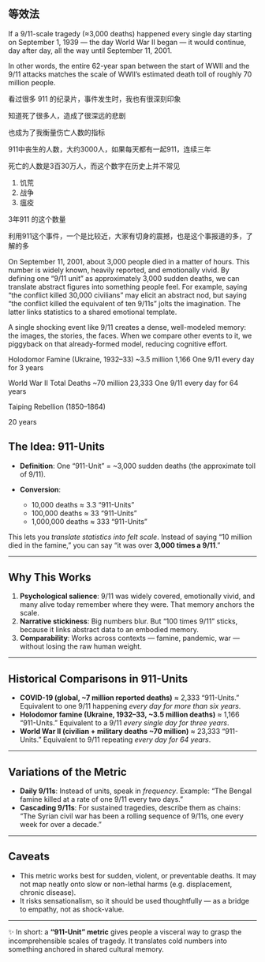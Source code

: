 ## 等效法

If a 9/11-scale tragedy (≈3,000 deaths) happened every single day starting on September 1, 1939 — the day World War II began — it would continue, day after day, all the way until September 11, 2001.

In other words, the entire 62-year span between the start of WWII and the 9/11 attacks matches the scale of WWII’s estimated death toll of roughly 70 million people.

看过很多 911 的纪录片，事件发生时，我也有很深刻印象

知道死了很多人，造成了很深远的悲剧

也成为了我衡量伤亡人数的指标

911中丧生的人数，大约3000人，如果每天都有一起911，连续三年

死亡的人数是3百30万人，而这个数字在历史上并不常见

1. 饥荒
1. 战争
1. 瘟疫

3年911 的这个数量

利用911这个事件，一个是比较近，大家有切身的震撼，也是这个事报道的多，了解的多

On September 11, 2001, about 3,000 people died in a matter of hours. This number is widely known, heavily reported, and emotionally vivid. By defining one “9/11 unit” as approximately 3,000 sudden deaths, we can translate abstract figures into something people feel. For example, saying “the conflict killed 30,000 civilians” may elicit an abstract nod, but saying “the conflict killed the equivalent of ten 9/11s” jolts the imagination. The latter links statistics to a shared emotional template.

A single shocking event like 9/11 creates a dense, well-modeled memory: the images, the stories, the faces. When we compare other events to it, we piggyback on that already-formed model, reducing cognitive effort.

Holodomor Famine (Ukraine, 1932–33)
~3.5 million
1,166
One 9/11 every day for 3 years

World War II Total Deaths
~70 million
23,333
One 9/11 every day for 64 years

Taiping Rebellion (1850–1864)

20 years

## The Idea: 911-Units

* **Definition**: One “911-Unit” = \~3,000 sudden deaths (the approximate toll of 9/11).
* **Conversion**:

  * 10,000 deaths ≈ 3.3 “911-Units”
  * 100,000 deaths ≈ 33 “911-Units”
  * 1,000,000 deaths ≈ 333 “911-Units”

This lets you *translate statistics into felt scale*. Instead of saying “10 million died in the famine,” you can say “it was over **3,000 times a 9/11**.”

---

## Why This Works

1. **Psychological salience**: 9/11 was widely covered, emotionally vivid, and many alive today remember where they were. That memory anchors the scale.
2. **Narrative stickiness**: Big numbers blur. But “100 times 9/11” sticks, because it links abstract data to an embodied memory.
3. **Comparability**: Works across contexts — famine, pandemic, war — without losing the raw human weight.

---

## Historical Comparisons in 911-Units

* **COVID-19 (global, \~7 million reported deaths)**
  ≈ 2,333 “911-Units.”
  Equivalent to one 9/11 happening *every day for more than six years*.
* **Holodomor famine (Ukraine, 1932–33, \~3.5 million deaths)**
  ≈ 1,166 “911-Units.”
  Equivalent to a 9/11 *every single day for three years*.
* **World War II (civilian + military deaths \~70 million)**
  ≈ 23,333 “911-Units.”
  Equivalent to 9/11 repeating *every day for 64 years*.

---

## Variations of the Metric

* **Daily 9/11s**: Instead of units, speak in *frequency*. Example: “The Bengal famine killed at a rate of one 9/11 every two days.”
* **Cascading 9/11s**: For sustained tragedies, describe them as chains: “The Syrian civil war has been a rolling sequence of 9/11s, one every week for over a decade.”

---

## Caveats

* This metric works best for sudden, violent, or preventable deaths. It may not map neatly onto slow or non-lethal harms (e.g. displacement, chronic disease).
* It risks sensationalism, so it should be used thoughtfully — as a bridge to empathy, not as shock-value.

---

✨ In short: a **“911-Unit” metric** gives people a visceral way to grasp the incomprehensible scales of tragedy. It translates cold numbers into something anchored in shared cultural memory.
